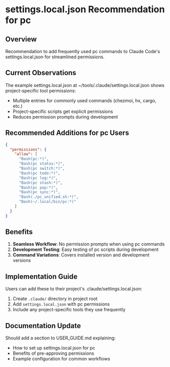 # settings.local.json Recommendation for pc

## Overview
Recommendation to add frequently used pc commands to Claude Code's settings.local.json for streamlined permissions.

## Current Observations

The example settings.local.json at ~/tools/.claude/settings.local.json shows project-specific tool permissions:
- Multiple entries for commonly used commands (chezmoi, hx, cargo, etc.)
- Project-specific scripts get explicit permissions
- Reduces permission prompts during development

## Recommended Additions for pc Users

```json
{
  "permissions": {
    "allow": [
      "Bash(pc:*)",
      "Bash(pc status:*)",
      "Bash(pc switch:*)",
      "Bash(pc todo:*)",
      "Bash(pc log:*)",
      "Bash(pc stash:*)",
      "Bash(pc pop:*)",
      "Bash(pc sync:*)",
      "Bash(./pc_unified.sh:*)",
      "Bash(~/.local/bin/pc:*)"
    ]
  }
}
```

## Benefits

1. **Seamless Workflow**: No permission prompts when using pc commands
2. **Development Testing**: Easy testing of pc scripts during development
3. **Command Variations**: Covers installed version and development versions

## Implementation Guide

Users can add these to their project's .claude/settings.local.json:

1. Create `.claude/` directory in project root
2. Add `settings.local.json` with pc permissions
3. Include any project-specific tools they use frequently

## Documentation Update

Should add a section to USER_GUIDE.md explaining:
- How to set up settings.local.json for pc
- Benefits of pre-approving permissions
- Example configuration for common workflows